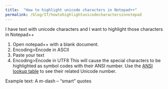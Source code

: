 ```yaml
---
title:  "How to highlight unicode characters in Notepad++"
permalink: /blog/IT/howtohighlightunicodecharactersinnotepad
---
```


I have text with unicode characters and I want to highlight those characters in Notepad++
1. Open notepad++ with a blank document.
1. Encoding>Encode in ASCII
1. Paste your text
1. Encoding>Encode in UTF8
This will cause the special characters to be highlighted as symbol codes with their ANSI number. 
Use the [ANSI lookup table](http://ascii-table.com/ansi-codes.php) to see their related Unicode number.

Example text:
A m-dash – 
“smart” quotes